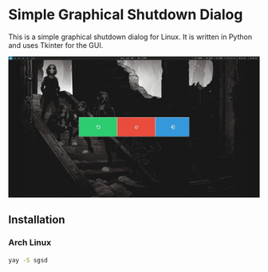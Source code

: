 # Simple Graphical Shutdown Dialog

This is a simple graphical shutdown dialog for Linux. It is written in Python and uses Tkinter for the GUI.

![img](img.jpg)

## Installation

### Arch Linux

```bash
yay -S sgsd
```
